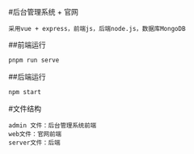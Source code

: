 #后台管理系统 + 官网
```
采用vue + express，前端js，后端node.js，数据库MongoDB
```
##前端运行 
```js
pnpm run serve
```
##后端运行
```js
npm start
```
#文件结构
```
admin 文件：后台管理系统前端
web文件：官网前端
server文件：后端
```
